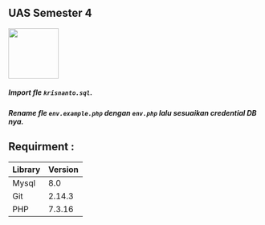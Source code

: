 ## UAS Semester 4
<img src="https://1.bp.blogspot.com/-W4GZnxHLY2o/XWojkqtukkI/AAAAAAAAAjM/m2JfoXaSOsQlk2W0TGm5p1VH5uS9GD5hQCLcBGAs/s1600/44.AKAKOM.png" width="100"/>

##### Import fle `krisnanto.sql`.

##### Rename fle `env.example.php` dengan `env.php` lalu sesuaikan credential DB nya.

## Requirment :
| Library | Version |
| ------ | ------ |
| Mysql | 8.0 |
| Git | 2.14.3 |
| PHP | 7.3.16 |
